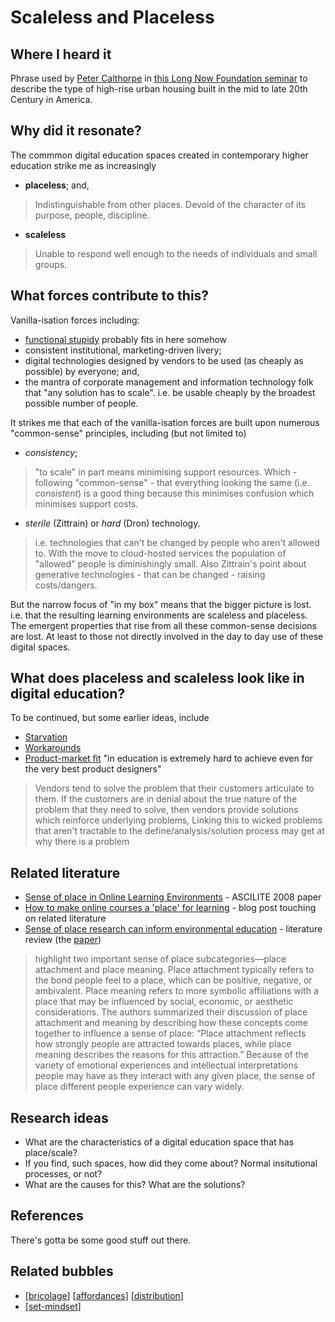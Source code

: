 # Scaleless and Placeless

## Where I heard it

Phrase used by [Peter Calthorpe](https://en.wikipedia.org/wiki/Peter_Calthorpe) in [this Long Now Foundation seminar](https://longnow.org/seminars/02020/jul/14/urban-planet-ecology-community-and-growth-through-next-century/) to describe the type of high-rise urban housing built in the mid to late 20th Century in America.

## Why did it resonate?

The commmon digital education spaces created in contemporary higher education strike me as increasingly
- **placeless**; and,
> Indistinguishable from other places. Devoid of the character of its purpose, people, discipline. 
- **scaleless**
> Unable to respond well enough to the needs of individuals and small groups.
    
## What forces contribute to this?

Vanilla-isation forces including:

- [functional stupidy](https://onlinelibrary.wiley.com/doi/full/10.1111/j.1467-6486.2012.01072.x) probably fits in here somehow
- consistent institutional, marketing-driven livery;
- digital technologies designed by vendors to be used (as cheaply as possible) by everyone; and,
- the mantra of corporate management and information technology folk that "any solution has to scale". i.e. be usable cheaply by the broadest possible number of people. 

It strikes me that each of the vanilla-isation forces are built upon numerous "common-sense" principles, including (but not limited to)
- *consistency*;
> "to scale" in part means minimising support resources. Which - following "common-sense" - that everything looking the same (i.e. *consistent*) is a good thing because this minimises confusion which minimises support costs.
- *sterile* (Zittrain) or *hard* (Dron) technology.
> i.e. technologies that can't be changed by people who aren't allowed to. With the move to cloud-hosted services the population of "allowed" people is diminishingly small. Also Zittrain's point about generative technologies - that can be changed - raising costs/dangers.

But the narrow focus of "in my box" means that the bigger picture is lost. i.e. that the resulting learning environments are scaleless and placeless. The emergent properties that rise from all these common-sense decisions are lost. At least to those not directly involved in the day to day use of these digital spaces.

## What does placeless and scaleless look like in digital education?

To be continued, but some earlier ideas, include

- [Starvation](https://djon.es/blog/2012/04/01/learning-analytics-starvation-and-telling-us-what-we-already-know/)
- [Workarounds](https://djon.es/blog/2019/12/20/theory-of-workarounds/)
- [Product-market fit](https://eliterate.us/how-to-dig-a-billion-dollar-edtech-hole/) "in education is extremely hard to achieve even for the very best product designers"
> Vendors tend to solve the problem that their customers articulate to them. If the customers are in denial about the true nature of the problem that they need to solve, then vendors provide solutions which reinforce underlying problems, 
Linking this to wicked problems that aren't tractable to the define/analysis/solution process may get at why there is a problem

## Related literature

- [Sense of place in Online Learning Environments](https://research.avondale.edu.au/edu_papers/32/) - ASCILITE 2008 paper 
- [How to make online courses a 'place' for learning](https://onlinelearninginsights.wordpress.com/tag/sense-of-place-in-online-learning/) - blog post touching on related literature
- [Sense of place research can inform environmental education](https://naaee.org/eepro/research/library/sense-place-environmental-education) - literature review (the [paper](http://dx.doi.org/10.1080/13504622.2011.609615))
> highlight two important sense of place subcategories—place attachment and place meaning. Place attachment typically refers to the bond people feel to a place, which can be positive, negative, or ambivalent. Place meaning refers to more symbolic affiliations with a place that may be influenced by social, economic, or aesthetic considerations. The authors summarized their discussion of place attachment and meaning by describing how these concepts come together to influence a sense of place: “Place attachment reflects how strongly people are attracted towards places, while place meaning describes the reasons for this attraction.” Because of the variety of emotional experiences and intellectual interpretations people may have as they interact with any given place, the sense of place different people experience can vary widely.

## Research ideas

- What are the characteristics of a digital education space that has place/scale?
- If you find, such spaces, how did they come about? Normal insitutional processes, or not?
- What are the causes for this? What are the solutions?


## References

There's gotta be some good stuff out there.

## Related bubbles

- [[bricolage]] [[affordances]] [[distribution]]
- [[set-mindset]]


[//begin]: # "Autogenerated link references for markdown compatibility"
[bricolage]: ../Bricolage/bricolage "Bricolage"
[affordances]: ../affordances "Affordances"
[distribution]: ../Distribution/distribution "Distribution"
[set-mindset]: ../Bricolage/set-mindset "SET Mindset"
[//end]: # "Autogenerated link references"